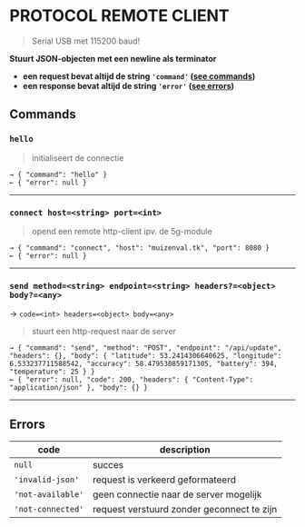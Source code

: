 # PROTOCOL REMOTE CLIENT

> Serial USB met 115200 baud!

**Stuurt JSON-objecten met een newline als terminator**

- **een request bevat altijd de string `'command'` ([see commands](#commands))**
- **een response bevat altijd de string `'error'` ([see errors](#errors))**

## Commands

### `hello`

> initialiseert de connectie

```
→ { "command": "hello" }
← { "error": null }
```
---

### `connect host=<string> port=<int>`

> opend een remote http-client ipv. de 5g-module

```
→ { "command": "connect", "host": "muizenval.tk", "port": 8080 }
← { "error": null }
```
---

### `send method=<string> endpoint=<string> headers?=<object> body?=<any>`

&rarr; `code=<int> headers=<object> body=<any>`
> stuurt een http-request naar de server

```
→ { "command": "send", "method": "POST", "endpoint": "/api/update", "headers": {}, "body": { "latitude": 53.2414306640625, "longitude": 6.533237711588542, "accuracy": 58.479530859171305, "battery": 394, "temperature": 25 } }
← { "error": null, "code": 200, "headers": { "Content-Type": "application/json" }, "body": {} }
```
---

## Errors

| code				| description									|
| ----------------- | --------------------------------------------- |
| `null`			| succes 										|
| `'invalid-json'`	| request is verkeerd geformateerd 				|
| `'not-available'`	| geen connectie naar de server mogelijk 		|
| `'not-connected'`	| request verstuurd zonder geconnect te zijn 	|